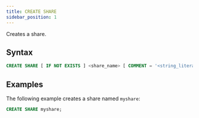 ```yaml
---
title: CREATE SHARE
sidebar_position: 1
---
```


Creates a share.

## Syntax

```sql
CREATE SHARE [ IF NOT EXISTS ] <share_name> [ COMMENT = '<string_literal>' ];
```

## Examples

The following example creates a share named `myshare`:

```sql
CREATE SHARE myshare;
```
